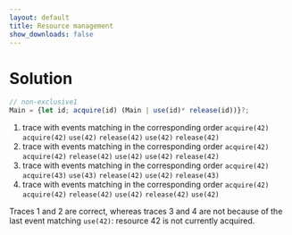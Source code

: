 ```yaml
---
layout: default
title: Resource management
show_downloads: false
---
```

# Solution

```js
// non-exclusive1
Main = {let id; acquire(id) (Main | use(id)* release(id))}?;
```

1. trace with events matching in the corresponding order   `acquire(42)` `acquire(42)` `use(42)` `release(42)` `use(42)` `release(42)` 
2. trace with events matching in the corresponding order   `acquire(42)` `acquire(42)` `release(42)` `use(42)` `use(42)` `release(42)` 
3. trace with events matching in the corresponding order   `acquire(42)` `acquire(43)` `use(43)` `release(42)` `use(42)` `release(43)` 
4. trace with events matching in the corresponding order   `acquire(42)` `acquire(42)` `release(42)` `use(42)`  `release(42)` `use(42)` 

Traces 1 and 2 are correct, whereas traces 3 and 4 are not because of the last event 
matching `use(42)`: resource 42 is not currently acquired.

